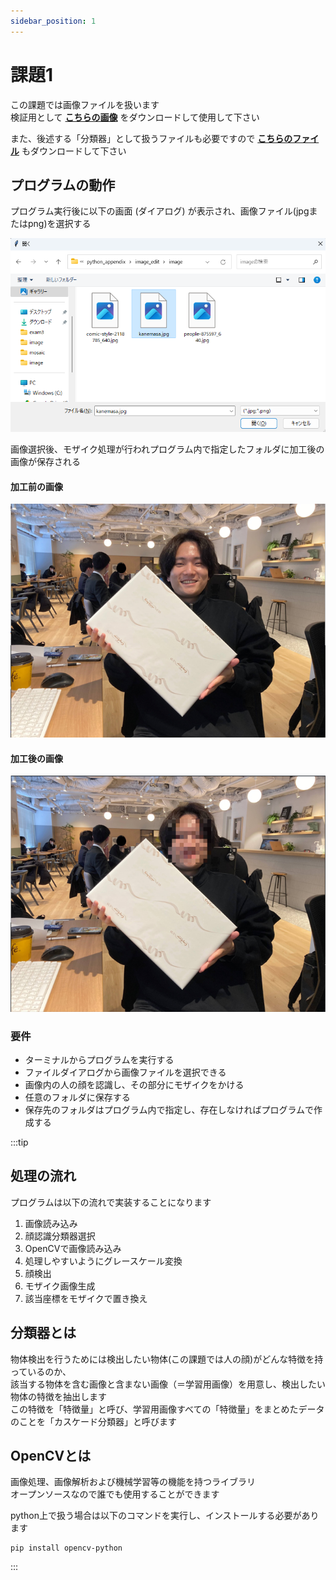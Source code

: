 ```yaml
---
sidebar_position: 1
---
```


# 課題1

この課題では画像ファイルを扱います  
検証用として [**こちらの画像**](./files/kanemasa.jpg) をダウンロードして使用して下さい  

また、後述する「分類器」として扱うファイルも必要ですので [**こちらのファイル**](./files/xml.zip) もダウンロードして下さい

## プログラムの動作

プログラム実行後に以下の画面 (ダイアログ) が表示され、画像ファイル(jpgまたはpng)を選択する

![dialogue](./files/mosaic1.png)

画像選択後、モザイク処理が行われプログラム内で指定したフォルダに加工後の画像が保存される

#### 加工前の画像

![bofore](./files/before.png)

#### 加工後の画像

![after](./files/after.png)


### 要件
- ターミナルからプログラムを実行する
- ファイルダイアログから画像ファイルを選択できる
- 画像内の人の顔を認識し、その部分にモザイクをかける
- 任意のフォルダに保存する
- 保存先のフォルダはプログラム内で指定し、存在しなければプログラムで作成する


:::tip
## 処理の流れ
プログラムは以下の流れで実装することになります

1. 画像読み込み
2. 顔認識分類器選択
3. OpenCVで画像読み込み
4. 処理しやすいようにグレースケール変換
5. 顔検出
6. モザイク画像生成
7. 該当座標をモザイクで置き換え


## 分類器とは
物体検出を行うためには検出したい物体(この課題では人の顔)がどんな特徴を持っているのか、  
該当する物体を含む画像と含まない画像（＝学習用画像）を用意し、検出したい物体の特徴を抽出します  
この特徴を「特徴量」と呼び、学習用画像すべての「特徴量」をまとめたデータのことを「カスケード分類器」と呼びます


## OpenCVとは
画像処理、画像解析および機械学習等の機能を持つライブラリ  
オープンソースなので誰でも使用することができます

python上で扱う場合は以下のコマンドを実行し、インストールする必要があります
```
pip install opencv-python
```

:::